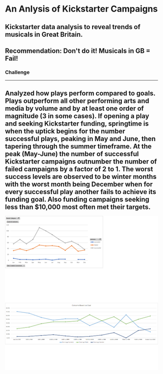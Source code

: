 # An Anlysis of Kickstarter Campaigns
Kickstarter data analysis to reveal trends of musicals in Great Britain. 
---
Recommendation: Don't do it!  Musicals in GB = Fail!
---
### Challenge
---
Analyzed how plays perform compared to goals.  
Plays outperform all other performing arts and media by volume and by at least one order of magnitude (3 in some cases).  If opening a play and seeking Kickstarter funding, springtime is when the uptick begins for the number successful plays, peaking in May and June, then tapering through the summer timeframe.  At the peak (May-June) the number of successful Kickstarter campaigns outnumber the number of failed campaigns by a factor of 2 to 1.  The worst success levels are observed to be winter months with the worst month being December when for every successful play another fails to achieve its funding goal.  Also funding campaigns seeking less than $10,000 most often met their targets.
---
![Count of Outcome](https://github.com/TrentBrunson/kickstarter-analysis/blob/master/Count%20of%20Outcome.png)
![Outcome Based on Goal](https://github.com/TrentBrunson/kickstarter-analysis/blob/master/Outcome%20Based%20on%20Goal.png)

